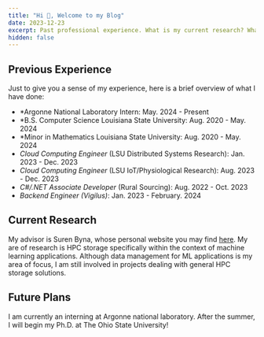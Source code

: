 ```yaml
---
title: "Hi 👋, Welcome to my Blog"
date: 2023-12-23
excerpt: Past professional experience. What is my current research? What are my future plans?
hidden: false
---
```


## Previous Experience

Just to give you a sense of my experience, here is a brief overview of what I have done:

* *Argonne National Laboratory Intern: May. 2024 - Present
* *B.S. Computer Science Louisiana State University: Aug. 2020 - May. 2024
* *Minor in Mathematics Louisiana State University: Aug. 2020 - May. 2024
* *Cloud Computing Engineer* (LSU Distributed Systems Research): Jan. 2023 - Dec. 2023
* *Cloud Computing Engineer* (LSU IoT/Physiological Research): Aug. 2023 - Dec. 2023
* *C#/.NET Associate Developer* (Rural Sourcing): Aug. 2022 - Oct. 2023
* *Backend Engineer (Vigilus)*: Jan. 2023 - February. 2024

## Current Research

My advisor is Suren Byna, whose personal website you may find [here](https://sbyna.github.io/). My are of research is HPC storage specifically within the context of machine learning applications. Although data management for  ML applications is my area of focus, I am still involved in projects dealing with general HPC storage solutions.

## Future Plans

I am currently an interning at Argonne national laboratory. After the summer, I will begin my Ph.D. at The Ohio State University!

